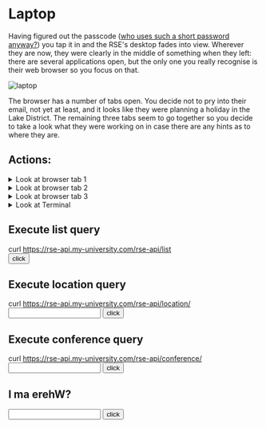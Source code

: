 # Laptop

Having figured out the passcode ([who uses such a short password anyway?](https://explainxkcd.com/wiki/index.php/936:_Password_Strength "Password Strength")) you tap it in and the RSE's desktop fades into view. Wherever they are now, they were clearly in the middle of something when they left: there are several applications open, but the only one you really recognise is their web browser so you focus on that.

![laptop](/ah-software-escape-room/assets/pexels-junior-teixeira-2047905.jpg "Laptop")

The browser has a number of tabs open. You decide not to pry into their email, not yet at least, and it looks like they were planning a holiday in the Lake District. The remaining three tabs seem to go together so you decide to take a look what they were working on in case there are any hints as to where they are.

## Actions:

<details><summary>Look at browser tab 1</summary>
<a href="https://github.com/lostRSEs/wherearemycolleagues">lostRSEs/wherearemycolleagues: A simple Web API to track your colleagues! Use with caution.</a>
</details>

<details><summary>Look at browser tab 2</summary>
This seems to be a simple notes document. All it says is
<pre>
?I ma erehW
</pre>
</details>

<details><summary>Look at browser tab 3</summary>
<a href="https://cheatography.com/kstep/cheat-sheets/http-status-codes/">HTTP Status Codes Cheat Sheet by kstep</a>
</details>

<details><summary>Look at Terminal</summary>
You see there is a Terminal window open with the command:

<pre><code>
    $ curl https://rse-api.my-university.com/rse-api/list
    ["RSE-002", "RSE-443", "321-ESR"]
    $ 
</code></pre>

You think you can probably edit this URL to try and find out more info about where the RSEs are...
</details>

## Execute list query
<script>
function listQ()
{
  var a=document.getElementById("list-span");
  document.getElementById('list-span').innerHTML= 'HTTP 200, ["RSE-002", "RSE-443", "321-ESR"]';
}
</script>

curl https://rse-api.my-university.com/rse-api/list
<br/>
<input type="button" value="click" onclick="listQ()">

<span id="list-span"></span>

## Execute location query

<script>
function locationCheck()
{
  var a=document.getElementById("location-text");
  if((a.value.toLowerCase()=="rse-002"))
  {
    document.getElementById('location').innerHTML= 'HTTP 200, At home';
  }
  else if((a.value.toLowerCase()=="rse-443"))
  {
    document.getElementById('location').innerHTML= 'HTTP 200, In maths department';
  }
  else if((a.value.toLowerCase()=="321-esr"))
  {
    document.getElementById('location').innerHTML= 'HTTP 200, At conference: CONF-003';
  }
  else
  {
    document.getElementById('location').innerHTML= 'HTTP 404, not found';
  }
}
</script>

curl https://rse-api.my-university.com/rse-api/location/<input type="text" id="location-text" name="name"/>
<input type="button" value="click" onclick="locationCheck()">
<br/>

<span id="location"></span>

## Execute conference query

<script>
function conferenceCheck()
{
  var a=document.getElementById("conference-text");
  if((a.value.toLowerCase()=="conf-003"))
  {
    document.getElementById('conference').innerHTML= 'HTTP 200, At Collaborations workshop 2021 (CW21)';
  }
  else
  {
    document.getElementById('conference').innerHTML= 'HTTP 404, not found';
  }
}
</script>

curl https://rse-api.my-university.com/rse-api/conference/<input type="text" id="conference-text" name="name"/>
<input type="button" value="click" onclick="conferenceCheck()">
<br/>

<span id="conference"></span>



## I ma erehW?

<input type="text" id="puzzle-1" name="name"/>
<input type="button" value="click" onclick="check()">
<br/>

<span id="err"></span>

<script>
function check()
{
  var a=document.getElementById("puzzle-1");
  if((a.value.toLowerCase()=="cw21")|| (a.value.toLowerCase()=="collaborations workshop 2021"))
  {
    document.getElementById('err').innerHTML= '<p>Correct! Congratulations, now go <a href="https://www.software.ac.uk/cw21">here</a> to learn more!</p>';
  }
  else
  {
    document.getElementById('err').innerHTML= 'Incorrect';
  }
}
</script>

